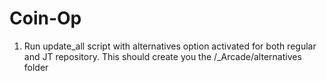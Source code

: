 # Coin-Op

1. Run update_all script with alternatives option activated for both regular and JT repository.
This should create you the /_Arcade/alternatives folder

